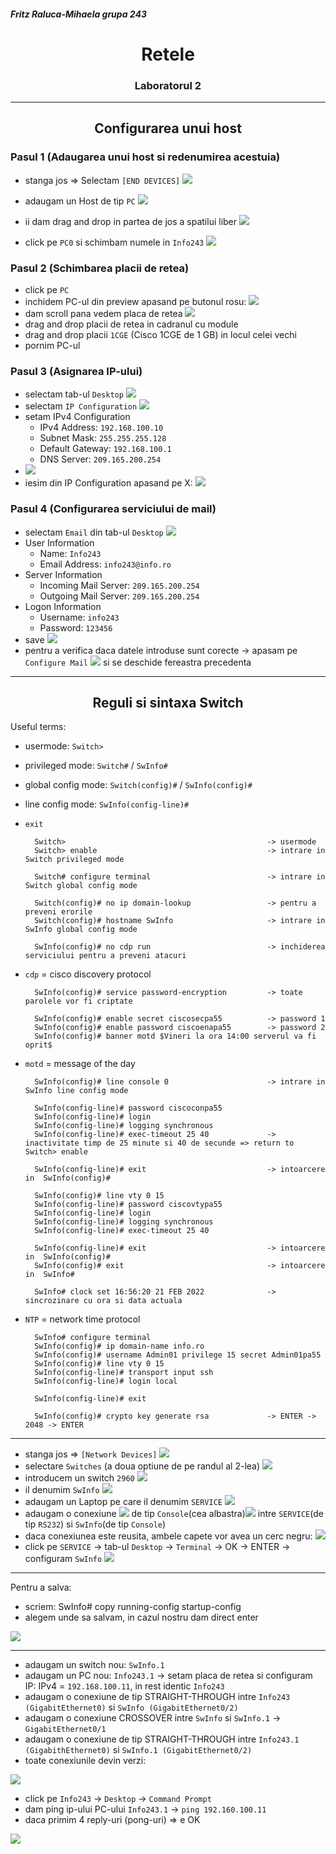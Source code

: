 #####  Fritz Raluca-Mihaela grupa 243
# <center> Retele </center>
### <center> Laboratorul 2 </center>

---

## <center> Configurarea unui host </center>

### Pasul 1 (Adaugarea unui host si redenumirea acestuia)

- stanga jos => Selectam `[END DEVICES]`
![](https://gcdnb.pbrd.co/images/0hFORUoqB6Bq.png?o=1)  

- adaugam un Host de tip `PC` ![](https://gcdnb.pbrd.co/images/dd3WNfTZqaWx.png?o=1)  

- ii dam drag and drop in partea de jos a spatilui liber ![](https://gcdnb.pbrd.co/images/5WORzN9O83Nz.png?o=1)

- click pe `PC0` si schimbam numele in `Info243` ![](https://gcdnb.pbrd.co/images/xPGfeQM40Cdw.png?o=1)

### Pasul 2 (Schimbarea placii de retea)

- click pe `PC`  
- inchidem PC-ul din preview apasand pe butonul rosu: ![](https://gcdnb.pbrd.co/images/GwKmO657G4B2.png?o=1)  
- dam scroll pana vedem placa de retea ![](https://gcdnb.pbrd.co/images/X4tApLJeBzk2.png?o=1)
- drag and drop placii de retea in cadranul cu module
- drag and drop placii `1CGE` (Cisco 1CGE de 1 GB) in locul celei vechi
- pornim PC-ul 

### Pasul 3 (Asignarea IP-ului)

- selectam tab-ul `Desktop` ![](https://gcdnb.pbrd.co/images/BekAnjexs7Rx.png?o=1)
- selectam `IP Configuration` ![](https://gcdnb.pbrd.co/images/yHWxZ8KKLgn1.png?o=1)
- setam IPv4 Configuration
  - IPv4 Address: `192.168.100.10`
  - Subnet Mask: `255.255.255.128`
  - Default Gateway: `192.168.100.1`
  - DNS Server: `209.165.200.254`
- ![](https://gcdnb.pbrd.co/images/sFfKIXfzu1NI.png?o=1)
- iesim din IP Configuration apasand pe X: ![](https://gcdnb.pbrd.co/images/DWBYmFAlef1J.png?o=1f)

### Pasul 4 (Configurarea serviciului de mail)

- selectam `Email` din tab-ul `Desktop` ![](https://gcdnb.pbrd.co/images/xCRAEMrgHGoL.png?o=1)
- User Information
  - Name: `Info243`
  - Email Address: `info243@info.ro`
- Server Information
  - Incoming Mail Server: `209.165.200.254`
  - Outgoing Mail Server: `209.165.200.254`
- Logon Information
  - Username: `info243`
  - Password: `123456`
- save 
![](https://gcdnb.pbrd.co/images/51OxyGuHHdH6.png?o=1)
- pentru a verifica daca datele introduse sunt corecte -> apasam pe `Configure Mail` ![](https://gcdnb.pbrd.co/images/Atz9loI2yQmJ.png?o=1) si se deschide fereastra precedenta

---

## <center> Reguli si sintaxa Switch </center>

Useful terms:
- usermode: `Switch> `
- privileged mode: `Switch#` / `SwInfo# `
- global config mode: `Switch(config)#` / `SwInfo(config)#`
- line config mode: `SwInfo(config-line)#`
- `exit`


        Switch>                                             -> usermode
        Switch> enable                                      -> intrare in Switch privileged mode

        Switch# configure terminal                          -> intrare in Switch global config mode

        Switch(config)# no ip domain-lookup                 -> pentru a preveni erorile
        Switch(config)# hostname SwInfo                     -> intrare in SwInfo global config mode 

        SwInfo(config)# no cdp run                          -> inchiderea serviciului pentru a preveni atacuri
        
- `cdp` = cisco discovery protocol  
    
        SwInfo(config)# service password-encryption         -> toate parolele vor fi criptate

        SwInfo(config)# enable secret ciscosecpa55          -> password 1      
        SwInfo(config)# enable password ciscoenapa55        -> password 2
        SwInfo(config)# banner motd $Vineri la ora 14:00 serverul va fi oprit$

- `motd` = message of the day

        SwInfo(config)# line console 0                      -> intrare in SwInfo line config mode

        SwInfo(config-line)# password ciscoconpa55
        SwInfo(config-line)# login
        SwInfo(config-line)# logging synchronous
        SwInfo(config-line)# exec-timeout 25 40             -> inactivitate timp de 25 minute si 40 de secunde => return to Switch> enable
        
        SwInfo(config-line)# exit                           -> intoarcere in  SwInfo(config)#

        SwInfo(config)# line vty 0 15
        SwInfo(config-line)# password ciscovtypa55
        SwInfo(config-line)# login
        SwInfo(config-line)# logging synchronous
        SwInfo(config-line)# exec-timeout 25 40 
        
        SwInfo(config-line)# exit                           -> intoarcere in  SwInfo(config)#
        SwInfo(config)# exit                                -> intoarcere in  SwInfo#
        
        SwInfo# clock set 16:56:20 21 FEB 2022              -> sincrozinare cu ora si data actuala

- `NTP` = network time protocol
  
        SwInfo# configure terminal
        SwInfo(config)# ip domain-name info.ro
        SwInfo(config)# username Admin01 privilege 15 secret Admin01pa55
        SwInfo(config)# line vty 0 15
        SwInfo(config-line)# transport input ssh
        SwInfo(config-line)# login local

        SwInfo(config-line)# exit

        SwInfo(config)# crypto key generate rsa             -> ENTER -> 2048 -> ENTER

---

- stanga jos => `[Network Devices]` ![](https://gcdnb.pbrd.co/images/xAgTojg9PRPr.png?o=1)
- selectare `Switches` (a doua optiune de pe randul al 2-lea) ![](https://gcdnb.pbrd.co/images/jH01uD0EsHHG.png?o=1)
- introducem un switch `2960` ![](https://gcdnb.pbrd.co/images/f0OiBRUxyPXk.png?o=1)
- il denumim `SwInfo` ![](https://gcdnb.pbrd.co/images/1lRcjbKOF8og.png?o=1)
- adaugam un Laptop pe care il denumim `SERVICE` ![](https://gcdnb.pbrd.co/images/ZEXEbXqBNo69.png?o=1)
- adaugam o conexiune ![](https://gcdnb.pbrd.co/images/yNnfHNL1aW7r.png?o=1) de tip `Console`(cea albastra)![](https://gcdnb.pbrd.co/images/8DU1alDxrGRi.png?o=1) intre `SERVICE`(de tip `RS232`) si `SwInfo`(de tip `Console`)  
- daca conexiunea este reusita, ambele capete vor avea un cerc negru: ![](https://gcdnb.pbrd.co/images/o9RrH5LJWJki.png?o=1)
- click pe `SERVICE` -> tab-ul `Desktop` -> `Terminal` -> OK -> ENTER -> configuram `SwInfo`
![](https://gcdnb.pbrd.co/images/9zdh3tr48igi.png?o=1)

---

Pentru a salva:

- scriem:
      SwInfo# copy running-config startup-config 
- alegem unde sa salvam, in cazul nostru dam direct enter

![](https://gcdnb.pbrd.co/images/vRmpQ6VwS4ab.png?o=1)

---

- adaugam un switch nou: `SwInfo.1`
- adaugam un PC nou: `Info243.1` -> setam placa de retea si configuram IP: IPv4 = `192.168.100.11`, in rest identic `Info243`
- adaugam o conexiune de tip STRAIGHT-THROUGH intre `Info243 (GigabitEthernet0)` si `SwInfo (GigabitEthernet0/2)`
- adaugam o conexiune CROSSOVER intre `SwInfo` si `SwInfo.1` -> `GigabitEthernet0/1`
- adaugam o conexiune de tip STRAIGHT-THROUGH intre `Info243.1 (GigabithEthernet0)` si `SwInfo.1 (GigabitEthernet0/2)`
- toate conexiunile devin verzi:

![](https://gcdnb.pbrd.co/images/CYWCM1K1aGnm.png?o=1)

- click pe `Info243` -> `Desktop` -> `Command Prompt`
- dam ping ip-ului PC-ului `Info243.1` -> `ping 192.160.100.11` 
- daca primim 4 reply-uri (pong-uri) => e OK

![](https://gcdnb.pbrd.co/images/TeHdM4hgZfJd.png?o=1)